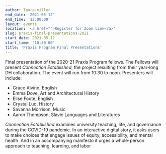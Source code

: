 ```yaml
---
author: laura-miller
end_date: '2021-05-12'
end_time: '12:00:00'
layout: events
location: '<a href="">Register for Zoom Link</a>'
slug: praxis-final-presentations-2021
start_date: 2021-05-12
start_time: '10:30:00'
title: 'Praxis Program Final Presentations'
---
```


Final presentation of the 2020-21 Praxis Program fellows. The Fellows will present _Connection Established_, the project resulting from their year-long DH collaboration. The event will run from 10:30 to noon. Presenters will include:

* Grace Alvino, English
* Emma Dove, Art and Architectural History
* Elise Foote, English
* Crystal Luo, History
* Savanna Morrison, Music
* Aaron Thompson, Slavic Languages and Literatures

_Connection Established_ examines university teaching, life, and governance during the COVID-19 pandemic. In an interactive digital story, it asks users to make choices that engage issues of equity, accessibility, and mental health. And in an accompanying manifesto it urges a whole-person approach to teaching, learning, and labor
